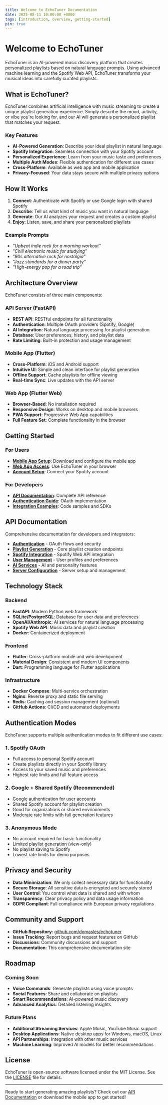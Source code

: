 ```yaml
---
title: Welcome to EchoTuner Documentation
date: 2025-08-11 10:00:00 +0000
tags: [introduction, overview, getting-started]
pin: true
---
```


# Welcome to EchoTuner

EchoTuner is an AI-powered music discovery platform that creates personalized playlists based on natural language prompts. Using advanced machine learning and the Spotify Web API, EchoTuner transforms your musical ideas into carefully curated playlists.

## What is EchoTuner?

EchoTuner combines artificial intelligence with music streaming to create a unique playlist generation experience. Simply describe the mood, activity, or vibe you're looking for, and our AI will generate a personalized playlist that matches your request.

### Key Features

- **AI-Powered Generation**: Describe your ideal playlist in natural language
- **Spotify Integration**: Seamless connection with your Spotify account
- **Personalized Experience**: Learn from your music taste and preferences
- **Multiple Auth Modes**: Flexible authentication for different use cases
- **Cross-Platform**: Available as web app and mobile application
- **Privacy-Focused**: Your data stays secure with multiple privacy options

## How It Works

1. **Connect**: Authenticate with Spotify or use Google login with shared Spotify
2. **Describe**: Tell us what kind of music you want in natural language
3. **Generate**: Our AI analyzes your request and creates a custom playlist
4. **Enjoy**: Listen, save, and share your personalized playlists

### Example Prompts

- *"Upbeat indie rock for a morning workout"*
- *"Chill electronic music for studying"*
- *"90s alternative rock for nostalgia"*
- *"Jazz standards for a dinner party"*
- *"High-energy pop for a road trip"*

## Architecture Overview

EchoTuner consists of three main components:

### API Server (FastAPI)
- **REST API**: RESTful endpoints for all functionality
- **Authentication**: Multiple OAuth providers (Spotify, Google)
- **AI Integration**: Natural language processing for playlist generation
- **Database**: User preferences, history, and playlist data
- **Rate Limiting**: Built-in protection and usage management

### Mobile App (Flutter)
- **Cross-Platform**: iOS and Android support
- **Intuitive UI**: Simple and clean interface for playlist generation
- **Offline Support**: Cache playlists for offline viewing
- **Real-time Sync**: Live updates with the API server

### Web App (Flutter Web)
- **Browser-Based**: No installation required
- **Responsive Design**: Works on desktop and mobile browsers
- **PWA Support**: Progressive Web App capabilities
- **Full Feature Set**: Complete functionality in the browser

## Getting Started

### For Users
- **[Mobile App Setup](/categories/mobile-app/)**: Download and configure the mobile app
- **[Web App Access](https://app.echotuner.app)**: Use EchoTuner in your browser
- **[Account Setup](/posts/api_docs/authentication/)**: Connect your Spotify account

### For Developers
- **[API Documentation](/categories/api-documentation/)**: Complete API reference
- **[Authentication Guide](/posts/api_docs/authentication/)**: OAuth implementation
- **[Integration Examples](/posts/api_docs/examples/)**: Code samples and SDKs

## API Documentation

Comprehensive documentation for developers and integrators:

- **[Authentication](/posts/api_docs/authentication/)** - OAuth flows and security
- **[Playlist Generation](/posts/api_docs/playlists/)** - Core playlist creation endpoints
- **[Spotify Integration](/posts/api_docs/spotify/)** - Spotify Web API integration
- **[User Management](/posts/api_docs/users/)** - User profiles and preferences
- **[AI Services](/posts/api_docs/ai/)** - AI and personality features
- **[Server Configuration](/posts/api_docs/configuration/)** - Server setup and management

## Technology Stack

### Backend
- **FastAPI**: Modern Python web framework
- **SQLite/PostgreSQL**: Database for user data and preferences
- **OpenAI/Anthropic**: AI services for natural language processing
- **Spotify Web API**: Music data and playlist creation
- **Docker**: Containerized deployment

### Frontend
- **Flutter**: Cross-platform mobile and web development
- **Material Design**: Consistent and modern UI components
- **Dart**: Programming language for Flutter applications

### Infrastructure
- **Docker Compose**: Multi-service orchestration
- **Nginx**: Reverse proxy and static file serving
- **Redis**: Caching and session management (optional)
- **GitHub Actions**: CI/CD and automated deployments

## Authentication Modes

EchoTuner supports multiple authentication modes to fit different use cases:

### 1. Spotify OAuth
- Full access to personal Spotify account
- Create playlists directly in your Spotify library
- Access to your saved music and preferences
- Highest rate limits and full feature access

### 2. Google + Shared Spotify (Recommended)
- Google authentication for user accounts
- Shared Spotify account for playlist creation
- Good for organizations or shared environments
- Moderate rate limits with full generation features

### 3. Anonymous Mode
- No account required for basic functionality
- Limited playlist generation (view-only)
- No playlist saving to Spotify
- Lowest rate limits for demo purposes

## Privacy and Security

- **Data Minimization**: We only collect necessary data for functionality
- **Secure Storage**: All sensitive data is encrypted and securely stored
- **User Control**: You control what data is shared and with whom
- **Transparency**: Clear privacy policy and data usage information
- **GDPR Compliant**: Full compliance with European privacy regulations

## Community and Support

- **GitHub Repository**: [github.com/domasles/echotuner](https://github.com/domasles/echotuner)
- **Issue Tracking**: Report bugs and request features on GitHub
- **Discussions**: Community discussions and support
- **Documentation**: This comprehensive documentation site

## Roadmap

### Coming Soon
- **Voice Commands**: Generate playlists using voice prompts
- **Social Features**: Share and collaborate on playlists
- **Smart Recommendations**: AI-powered music discovery
- **Advanced Analytics**: Detailed listening insights

### Future Plans
- **Additional Streaming Services**: Apple Music, YouTube Music support
- **Desktop Applications**: Native desktop apps for Windows, macOS, Linux
- **API Partnerships**: Integration with other music services
- **Machine Learning**: Improved AI models for better recommendations

## License

EchoTuner is open-source software licensed under the MIT License. See the [LICENSE](https://github.com/domasles/echotuner/blob/main/LICENSE) file for details.

---

Ready to start generating amazing playlists? Check out our [API Documentation](/categories/api-documentation/) or download the mobile app to get started!
